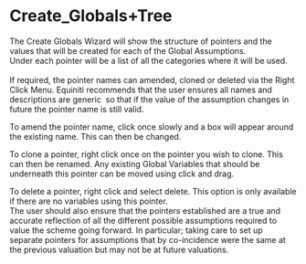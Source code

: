 # Create\_Globals+Tree

The Create Globals Wizard will show the structure of pointers and the
values that will be created for each of the Global Assumptions.  
Under each pointer will be a list of all the categories where it will be
used.  
   
If required, the pointer names can amended, cloned or deleted via the
Right Click Menu. Equiniti recommends that the user ensures all names
and descriptions are generic  so that if the value of the assumption
changes in future the pointer name is still valid.

To amend the pointer name, click once slowly and a box will appear
around the existing name. This can then be changed. 

To clone a pointer, right click once on the pointer you wish to clone.
This can then be renamed. Any existing Global Variables that should be
underneath this pointer can be moved using click and drag.

To delete a pointer, right click and select delete. This option is only
available if there are no variables using this pointer.  
The user should also ensure that the pointers established are a true and
accurate reflection of all the different possible assumptions required
to value the scheme going forward. In particular; taking care to set up
separate pointers for assumptions that by co-incidence were the same at
the previous valuation but may not be at future valuations.
